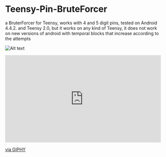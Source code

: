 # Teensy-Pin-BruteForcer

a BruterForcer for Teensy, works with 4 and 5 digit pins, tested on Android 4.4.2. and Teensy 2.0, but it works on any kind of Teensy, it does not work on new versions of android with temporal blocks that increase according to the attempts




![Alt text](https://giphy.com/embed/4ZrFRyRqtRXNyYLWNd)

<div style="width:100%;height:0;padding-bottom:56%;position:relative;"><iframe src="https://giphy.com/embed/4ZrFRyRqtRXNyYLWNd" width="100%" height="100%" style="position:absolute" frameBorder="0" class="giphy-embed" allowFullScreen></iframe></div><p><a href="https://giphy.com/gifs/android-teensy-android-bruteforce-4ZrFRyRqtRXNyYLWNd">via GIPHY</a></p>
